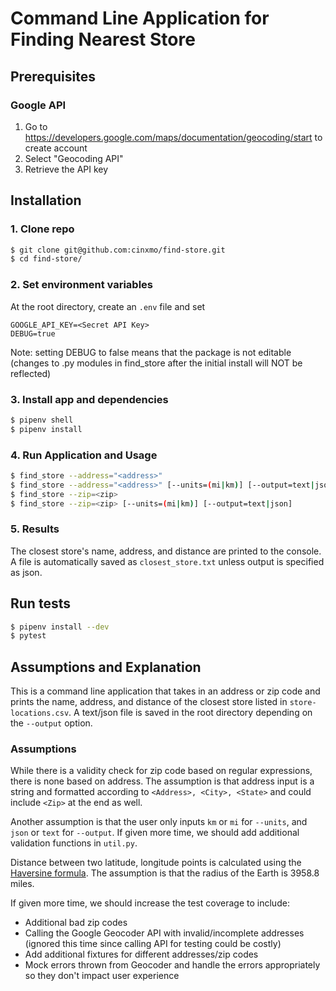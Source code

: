 # Command Line Application for Finding Nearest Store

##  Prerequisites
### Google API
1. Go to https://developers.google.com/maps/documentation/geocoding/start to create account
2. Select "Geocoding API"
3. Retrieve the API key

## Installation
### 1. Clone repo
```bash
$ git clone git@github.com:cinxmo/find-store.git
$ cd find-store/
```

### 2. Set environment variables
At the root directory, create an `.env` file and set 
```
GOOGLE_API_KEY=<Secret API Key>
DEBUG=true
```
Note: setting DEBUG to false means that the package is not editable (changes to .py modules in find_store after the 
initial install will NOT be reflected)

### 3. Install app and dependencies
```bash
$ pipenv shell
$ pipenv install
```

### 4. Run Application and Usage
```bash
$ find_store --address="<address>"
$ find_store --address="<address>" [--units=(mi|km)] [--output=text|json]
$ find_store --zip=<zip>
$ find_store --zip=<zip> [--units=(mi|km)] [--output=text|json]
```

### 5. Results
The closest store's name, address, and distance are printed to the console.
A file is automatically saved as `closest_store.txt` unless output is specified as json.

## Run tests 
```bash
$ pipenv install --dev
$ pytest
```

## Assumptions and Explanation
This is a command line application that takes in an address or zip code and prints the name, address, and distance
of the closest store listed in `store-locations.csv`. A text/json file is saved in the root directory depending on
the `--output` option.

### Assumptions
While there is a validity check for zip code based on regular expressions, there is none based on address. 
The assumption is that address input is a string and formatted according to `<Address>, <City>, <State>` and 
could include `<Zip>` at the end as well.

Another assumption is that the user only inputs `km` or `mi` for `--units`, and `json` or `text` for `--output`.
If given more time, we should add additional validation functions in `util.py`.

Distance between two latitude, longitude points is calculated using the [Haversine formula](https://en.wikipedia.org/wiki/Haversine_formula).
The assumption is that the radius of the Earth is 3958.8 miles.

If given more time, we should increase the test coverage to include:

- Additional bad zip codes
- Calling the Google Geocoder API with invalid/incomplete addresses (ignored this time since calling API for testing could be costly)
- Add additional fixtures for different addresses/zip codes
- Mock errors thrown from Geocoder and handle the errors appropriately so they don't impact user experience